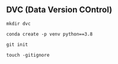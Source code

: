## DVC (Data Version COntrol)
```
mkdir dvc
```

```
conda create -p venv python==3.8
```

```
git init

```

```
touch -gitignore

```